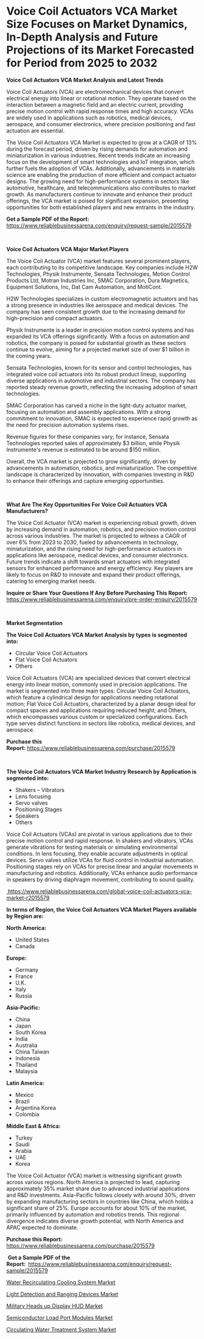 <p><h1>Voice Coil Actuators VCA Market Size Focuses on Market Dynamics, In-Depth Analysis and Future Projections of its Market Forecasted for Period from 2025 to 2032</h1></p><p><strong>Voice Coil Actuators VCA Market Analysis and Latest Trends</strong></p>
<p><p>Voice Coil Actuators (VCA) are electromechanical devices that convert electrical energy into linear or rotational motion. They operate based on the interaction between a magnetic field and an electric current, providing precise motion control with rapid response times and high accuracy. VCAs are widely used in applications such as robotics, medical devices, aerospace, and consumer electronics, where precision positioning and fast actuation are essential.</p><p>The Voice Coil Actuators VCA Market is expected to grow at a CAGR of 13% during the forecast period, driven by rising demands for automation and miniaturization in various industries. Recent trends indicate an increasing focus on the development of smart technologies and IoT integration, which further fuels the adoption of VCAs. Additionally, advancements in materials science are enabling the production of more efficient and compact actuator designs. The growing need for high-performance systems in sectors like automotive, healthcare, and telecommunications also contributes to market growth. As manufacturers continue to innovate and enhance their product offerings, the VCA market is poised for significant expansion, presenting opportunities for both established players and new entrants in the industry.</p></p>
<p><strong>Get a Sample PDF of the Report:&nbsp;</strong> <a href="https://www.reliablebusinessarena.com/enquiry/request-sample/2015579?utm_campaign=2217&utm_medium=2&utm_source=Github&utm_content=ia&utm_term=29032025&utm_id=voice-coil-actuators-vca">https://www.reliablebusinessarena.com/enquiry/request-sample/2015579</a></p>
<p>&nbsp;</p>
<p><strong>Voice Coil Actuators VCA Major Market Players</strong></p>
<p><p>The Voice Coil Actuator (VCA) market features several prominent players, each contributing to its competitive landscape. Key companies include H2W Technologies, Physik Instrumente, Sensata Technologies, Motion Control Products Ltd, Motran Industries Inc, SMAC Corporation, Dura Magnetics, Equipment Solutions, Inc, Dat Cam Automation, and MotiCont.</p><p>H2W Technologies specializes in custom electromagnetic actuators and has a strong presence in industries like aerospace and medical devices. The company has seen consistent growth due to the increasing demand for high-precision and compact actuators.</p><p>Physik Instrumente is a leader in precision motion control systems and has expanded its VCA offerings significantly. With a focus on automation and robotics, the company is poised for substantial growth as these sectors continue to evolve, aiming for a projected market size of over $1 billion in the coming years.</p><p>Sensata Technologies, known for its sensor and control technologies, has integrated voice coil actuators into its robust product lineup, supporting diverse applications in automotive and industrial sectors. The company has reported steady revenue growth, reflecting the increasing adoption of smart technologies.</p><p>SMAC Corporation has carved a niche in the light-duty actuator market, focusing on automation and assembly applications. With a strong commitment to innovation, SMAC is expected to experience rapid growth as the need for precision automation systems rises.</p><p>Revenue figures for these companies vary; for instance, Sensata Technologies reported sales of approximately $3 billion, while Physik Instrumente's revenue is estimated to be around $150 million.</p><p>Overall, the VCA market is projected to grow significantly, driven by advancements in automation, robotics, and miniaturization. The competitive landscape is characterized by innovation, with companies investing in R&D to enhance their offerings and capture emerging opportunities.</p></p>
<p>&nbsp;</p>
<p><strong>What Are The Key Opportunities For Voice Coil Actuators VCA Manufacturers?</strong></p>
<p><p>The Voice Coil Actuator (VCA) market is experiencing robust growth, driven by increasing demand in automation, robotics, and precision motion control across various industries. The market is projected to witness a CAGR of over 6% from 2023 to 2030, fueled by advancements in technology, miniaturization, and the rising need for high-performance actuators in applications like aerospace, medical devices, and consumer electronics. Future trends indicate a shift towards smart actuators with integrated sensors for enhanced performance and energy efficiency. Key players are likely to focus on R&D to innovate and expand their product offerings, catering to emerging market needs.</p></p>
<p><strong>Inquire or Share Your Questions If Any Before Purchasing This Report:</strong> <a href="https://www.reliablebusinessarena.com/enquiry/pre-order-enquiry/2015579?utm_campaign=2217&utm_medium=2&utm_source=Github&utm_content=ia&utm_term=29032025&utm_id=voice-coil-actuators-vca">https://www.reliablebusinessarena.com/enquiry/pre-order-enquiry/2015579</a></p>
<p>&nbsp;</p>
<p><strong>Market Segmentation</strong></p>
<p><strong>The Voice Coil Actuators VCA Market Analysis by types is segmented into:</strong></p>
<p><ul><li>Circular Voice Coil Actuators</li><li>Flat Voice Coil Actuators</li><li>Others</li></ul></p>
<p><p>Voice Coil Actuators (VCA) are specialized devices that convert electrical energy into linear motion, commonly used in precision applications. The market is segmented into three main types: Circular Voice Coil Actuators, which feature a cylindrical design for applications needing rotational motion; Flat Voice Coil Actuators, characterized by a planar design ideal for compact spaces and applications requiring reduced height; and Others, which encompasses various custom or specialized configurations. Each type serves distinct functions in sectors like robotics, medical devices, and aerospace.</p></p>
<p><strong>Purchase this Report:&nbsp;</strong><a href="https://www.reliablebusinessarena.com/purchase/2015579?utm_campaign=2217&utm_medium=2&utm_source=Github&utm_content=ia&utm_term=29032025&utm_id=voice-coil-actuators-vca">https://www.reliablebusinessarena.com/purchase/2015579</a></p>
<p>&nbsp;</p>
<p><strong>The Voice Coil Actuators VCA Market Industry Research by Application is segmented into:</strong></p>
<p><ul><li>Shakers – Vibrators</li><li>Lens focusing</li><li>Servo valves</li><li>Positioning Stages</li><li>Speakers</li><li>Others</li></ul></p>
<p><p>Voice Coil Actuators (VCAs) are pivotal in various applications due to their precise motion control and rapid response. In shakers and vibrators, VCAs generate vibrations for testing materials or simulating environmental conditions. In lens focusing, they enable accurate adjustments in optical devices. Servo valves utilize VCAs for fluid control in industrial automation. Positioning stages rely on VCAs for precise linear and angular movements in manufacturing and robotics. Additionally, VCAs enhance audio performance in speakers by driving diaphragm movement, contributing to sound quality.</p></p>
<p><a href="https://www.reliablebusinessarena.com/global-voice-coil-actuators-vca-market-r2015579?utm_campaign=2217&utm_medium=2&utm_source=Github&utm_content=ia&utm_term=29032025&utm_id=voice-coil-actuators-vca">&nbsp;https://www.reliablebusinessarena.com/global-voice-coil-actuators-vca-market-r2015579</a></p>
<p><strong>In terms of Region, the Voice Coil Actuators VCA Market Players available by Region are:</strong></p>
<p>
    <p> <strong> North America: </strong>
        <ul>
            <li>United States</li>
            <li>Canada</li>
        </ul>
        </p> 
    <p> <strong> Europe: </strong>
        <ul>
            <li>Germany</li>
            <li>France</li>
            <li>U.K.</li>
            <li>Italy</li>
            <li>Russia</li>
        </ul>
        </p> 
    <p> <strong> Asia-Pacific: </strong>
        <ul>
            <li>China</li>
            <li>Japan</li>
            <li>South Korea</li>
            <li>India</li>
            <li>Australia</li>
            <li>China Taiwan</li>
            <li>Indonesia</li>
            <li>Thailand</li>
            <li>Malaysia</li>
        </ul>
        </p> 
    <p> <strong> Latin America: </strong>
        <ul>
            <li>Mexico</li>
            <li>Brazil</li>
            <li>Argentina Korea</li>
            <li>Colombia</li>
        </ul>
        </p> 
    <p> <strong> Middle East & Africa: </strong>
        <ul>
            <li>Turkey</li>
            <li>Saudi</li>
            <li>Arabia</li>
            <li>UAE</li>
            <li>Korea</li>
        </ul>
    </p>
    </p>
<p><p>The Voice Coil Actuator (VCA) market is witnessing significant growth across various regions. North America is projected to lead, capturing approximately 35% market share due to advanced industrial applications and R&D investments. Asia-Pacific follows closely with around 30%, driven by expanding manufacturing sectors in countries like China, which holds a significant share of 25%. Europe accounts for about 10% of the market, primarily influenced by automation and robotics trends. This regional divergence indicates diverse growth potential, with North America and APAC expected to dominate.</p></p>
<p><strong>Purchase this Report: </strong><a href="https://www.reliablebusinessarena.com/purchase/2015579?utm_campaign=2217&utm_medium=2&utm_source=Github&utm_content=ia&utm_term=29032025&utm_id=voice-coil-actuators-vca">https://www.reliablebusinessarena.com/purchase/2015579</a></p>
<p>&nbsp;<strong>Get a Sample PDF of the Report:&nbsp;&nbsp;</strong><a href="https://www.reliablebusinessarena.com/enquiry/request-sample/2015579?utm_campaign=2217&utm_medium=2&utm_source=Github&utm_content=ia&utm_term=29032025&utm_id=voice-coil-actuators-vca">https://www.reliablebusinessarena.com/enquiry/request-sample/2015579</a></p>
<p><strong></strong></p>
<p><p><a href="https://www.linkedin.com/pulse/comprehensive-analysis-water-recirculating-cooling-system-market-wjc6f?utm_campaign=2217&utm_medium=2&utm_source=Github&utm_content=ia&utm_term=29032025&utm_id=voice-coil-actuators-vca">Water Recirculating Cooling System Market</a></p><p><a href="https://www.linkedin.com/pulse/light-detection-ranging-devices-market-forecast-2025-2032-qgrme?utm_campaign=2217&utm_medium=2&utm_source=Github&utm_content=ia&utm_term=29032025&utm_id=voice-coil-actuators-vca">Light Detection and Ranging Devices Market</a></p><p><a href="https://github.com/delcirodda4f/Market-Research-Report-List-1/blob/main/military-heads-up-display-hud-market.md?utm_campaign=2217&utm_medium=2&utm_source=Github&utm_content=ia&utm_term=29032025&utm_id=voice-coil-actuators-vca">Military Heads up Display HUD Market</a></p><p><a href="https://github.com/miehldobin1w/Market-Research-Report-List-1/blob/main/semiconductor-load-port-modules-market.md?utm_campaign=2217&utm_medium=2&utm_source=Github&utm_content=ia&utm_term=29032025&utm_id=voice-coil-actuators-vca">Semiconductor Load Port Modules Market</a></p><p><a href="https://www.linkedin.com/pulse/key-drivers-circulating-water-treatment-system-market-how-jlhgf?utm_campaign=2217&utm_medium=2&utm_source=Github&utm_content=ia&utm_term=29032025&utm_id=voice-coil-actuators-vca">Circulating Water Treatment System Market</a></p></p>